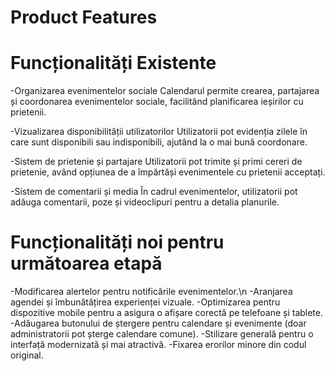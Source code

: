 # Product Features

# Funcționalități Existente
-Organizarea evenimentelor sociale
Calendarul permite crearea, partajarea și coordonarea evenimentelor sociale, facilitând planificarea ieșirilor cu prietenii.

-Vizualizarea disponibilității utilizatorilor
Utilizatorii pot evidenția zilele în care sunt disponibili sau indisponibili, ajutând la o mai bună coordonare.

-Sistem de prietenie și partajare
Utilizatorii pot trimite și primi cereri de prietenie, având opțiunea de a împărtăși evenimentele cu prietenii acceptați.

-Sistem de comentarii și media
În cadrul evenimentelor, utilizatorii pot adăuga comentarii, poze și videoclipuri pentru a detalia planurile.

# Funcționalități noi pentru următoarea etapă
-Modificarea alertelor pentru notificările evenimentelor.\n
-Aranjarea agendei și îmbunătățirea experienței vizuale.
-Optimizarea pentru dispozitive mobile pentru a asigura o afișare corectă pe telefoane și tablete.
-Adăugarea butonului de ștergere pentru calendare și evenimente (doar administratorii pot șterge calendare comune).
-Stilizare generală pentru o interfață modernizată și mai atractivă.
-Fixarea erorilor minore din codul original.
